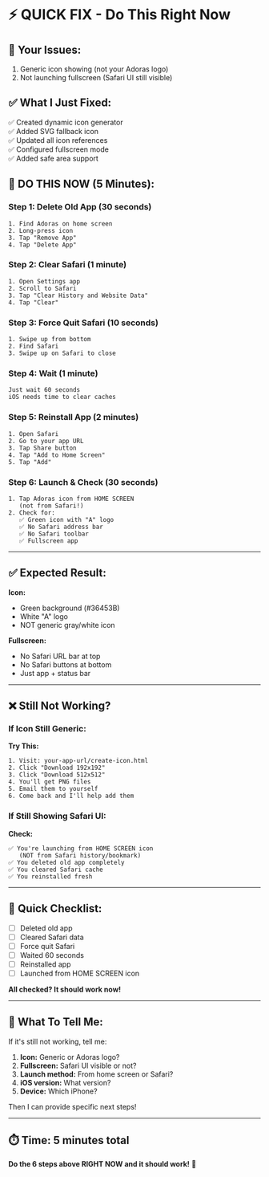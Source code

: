 # ⚡ QUICK FIX - Do This Right Now

## 🎯 Your Issues:
1. Generic icon showing (not your Adoras logo)
2. Not launching fullscreen (Safari UI still visible)

## ✅ What I Just Fixed:

✅ Created dynamic icon generator  
✅ Added SVG fallback icon  
✅ Updated all icon references  
✅ Configured fullscreen mode  
✅ Added safe area support  

## 🚀 DO THIS NOW (5 Minutes):

### **Step 1: Delete Old App (30 seconds)**
```
1. Find Adoras on home screen
2. Long-press icon
3. Tap "Remove App"
4. Tap "Delete App"
```

### **Step 2: Clear Safari (1 minute)**
```
1. Open Settings app
2. Scroll to Safari
3. Tap "Clear History and Website Data"
4. Tap "Clear"
```

### **Step 3: Force Quit Safari (10 seconds)**
```
1. Swipe up from bottom
2. Find Safari
3. Swipe up on Safari to close
```

### **Step 4: Wait (1 minute)**
```
Just wait 60 seconds
iOS needs time to clear caches
```

### **Step 5: Reinstall App (2 minutes)**
```
1. Open Safari
2. Go to your app URL
3. Tap Share button
4. Tap "Add to Home Screen"
5. Tap "Add"
```

### **Step 6: Launch & Check (30 seconds)**
```
1. Tap Adoras icon from HOME SCREEN
   (not from Safari!)
2. Check for:
   ✅ Green icon with "A" logo
   ✅ No Safari address bar
   ✅ No Safari toolbar
   ✅ Fullscreen app
```

---

## ✅ Expected Result:

**Icon:**
- Green background (#36453B)
- White "A" logo
- NOT generic gray/white icon

**Fullscreen:**
- No Safari URL bar at top
- No Safari buttons at bottom
- Just app + status bar

---

## ❌ Still Not Working?

### **If Icon Still Generic:**

**Try This:**
```
1. Visit: your-app-url/create-icon.html
2. Click "Download 192x192"  
3. Click "Download 512x512"
4. You'll get PNG files
5. Email them to yourself
6. Come back and I'll help add them
```

### **If Still Showing Safari UI:**

**Check:**
```
✅ You're launching from HOME SCREEN icon
   (NOT from Safari history/bookmark)
✅ You deleted old app completely
✅ You cleared Safari cache
✅ You reinstalled fresh
```

---

## 🎯 Quick Checklist:

- [ ] Deleted old app
- [ ] Cleared Safari data
- [ ] Force quit Safari
- [ ] Waited 60 seconds
- [ ] Reinstalled app
- [ ] Launched from HOME SCREEN icon

**All checked? It should work now!**

---

## 💬 What To Tell Me:

If it's still not working, tell me:

1. **Icon:** Generic or Adoras logo?
2. **Fullscreen:** Safari UI visible or not?
3. **Launch method:** From home screen or Safari?
4. **iOS version:** What version?
5. **Device:** Which iPhone?

Then I can provide specific next steps!

---

## ⏱️ Time: 5 minutes total

**Do the 6 steps above RIGHT NOW and it should work!** 🚀
